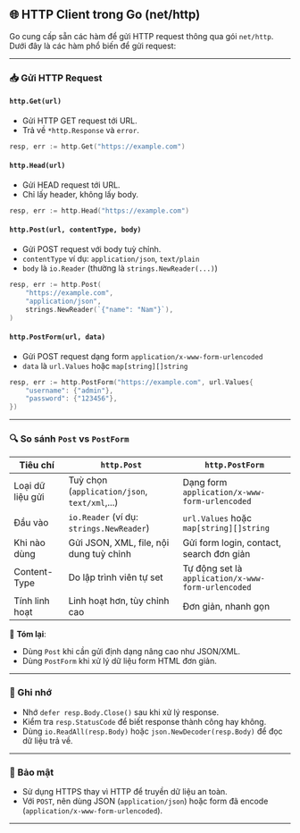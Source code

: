 ## 🌐 HTTP Client trong Go (net/http)

Go cung cấp sẵn các hàm để gửi HTTP request thông qua gói `net/http`. Dưới đây là các hàm phổ biến để gửi request:

---

### 📥 Gửi HTTP Request

#### `http.Get(url)`

- Gửi HTTP GET request tới URL.
- Trả về `*http.Response` và `error`.

```go
resp, err := http.Get("https://example.com")
```

#### `http.Head(url)`

- Gửi HEAD request tới URL.
- Chỉ lấy header, không lấy body.

```go
resp, err := http.Head("https://example.com")
```

#### `http.Post(url, contentType, body)`

- Gửi POST request với body tuỳ chỉnh.
- `contentType` ví dụ: `application/json`, `text/plain`
- `body` là `io.Reader` (thường là `strings.NewReader(...)`)

```go
resp, err := http.Post(
    "https://example.com",
    "application/json",
    strings.NewReader(`{"name": "Nam"}`),
)
```

#### `http.PostForm(url, data)`

- Gửi POST request dạng form `application/x-www-form-urlencoded`
- `data` là `url.Values` hoặc `map[string][]string`

```go
resp, err := http.PostForm("https://example.com", url.Values{
    "username": {"admin"},
    "password": {"123456"},
})
```

---

### 🔍 So sánh `Post` vs `PostForm`

| Tiêu chí         | `http.Post`                                   | `http.PostForm`                                    |
| ---------------- | --------------------------------------------- | -------------------------------------------------- |
| Loại dữ liệu gửi | Tuỳ chọn (`application/json`, `text/xml`,...) | Dạng form `application/x-www-form-urlencoded`      |
| Đầu vào          | `io.Reader` (ví dụ: `strings.NewReader`)      | `url.Values` hoặc `map[string][]string`            |
| Khi nào dùng     | Gửi JSON, XML, file, nội dung tuỳ chỉnh       | Gửi form login, contact, search đơn giản           |
| Content-Type     | Do lập trình viên tự set                      | Tự động set là `application/x-www-form-urlencoded` |
| Tính linh hoạt   | Linh hoạt hơn, tùy chỉnh cao                  | Đơn giản, nhanh gọn                                |

📌 **Tóm lại**:

- Dùng `Post` khi cần gửi định dạng nâng cao như JSON/XML.
- Dùng `PostForm` khi xử lý dữ liệu form HTML đơn giản.

---

### 📝 Ghi nhớ

- Nhớ `defer resp.Body.Close()` sau khi xử lý response.
- Kiểm tra `resp.StatusCode` để biết response thành công hay không.
- Dùng `io.ReadAll(resp.Body)` hoặc `json.NewDecoder(resp.Body)` để đọc dữ liệu trả về.

---

### 🔐 Bảo mật

- Sử dụng HTTPS thay vì HTTP để truyền dữ liệu an toàn.
- Với `POST`, nên dùng JSON (`application/json`) hoặc form đã encode (`application/x-www-form-urlencoded`).

---
